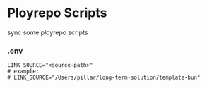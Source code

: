 # Ployrepo Scripts

sync some ployrepo scripts

### .env

```
LINK_SOURCE="<source-path>"
# example:
# LINK_SOURCE="/Users/pillar/long-term-solution/template-bun"
```
